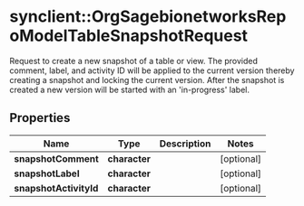 # synclient::OrgSagebionetworksRepoModelTableSnapshotRequest

Request to create a new snapshot of a table or view.  The provided comment, label, and activity ID will be applied to the current version thereby creating a snapshot and locking the current version.  After the snapshot is created a new version will be started with an 'in-progress' label.

## Properties
Name | Type | Description | Notes
------------ | ------------- | ------------- | -------------
**snapshotComment** | **character** |  | [optional] 
**snapshotLabel** | **character** |  | [optional] 
**snapshotActivityId** | **character** |  | [optional] 


